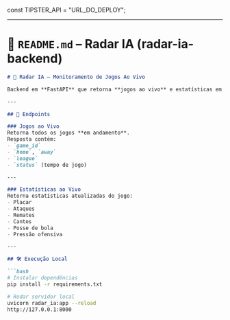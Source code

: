 const TIPSTER_API = "URL_DO_DEPLOY";

---

# 📌 `README.md` – **Radar IA (radar-ia-backend)**

```markdown
# 📡 Radar IA – Monitoramento de Jogos Ao Vivo

Backend em **FastAPI** que retorna **jogos ao vivo** e estatísticas em tempo real.

---

## 🚀 Endpoints

### Jogos ao Vivo
Retorna todos os jogos **em andamento**.  
Resposta contém:
- `game_id`
- `home`, `away`
- `league`
- `status` (tempo de jogo)

---

### Estatísticas ao Vivo
Retorna estatísticas atualizadas do jogo:
- Placar
- Ataques
- Remates
- Cantos
- Posse de bola
- Pressão ofensiva

---

## 🛠️ Execução Local

```bash
# Instalar dependências
pip install -r requirements.txt

# Rodar servidor local
uvicorn radar_ia:app --reload
http://127.0.0.1:8000

